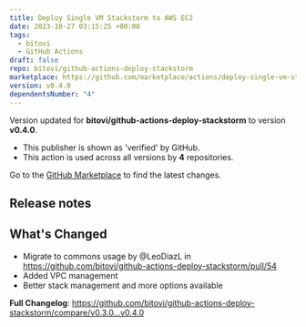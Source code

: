 ```yaml
---
title: Deploy Single VM Stackstorm to AWS EC2
date: 2023-10-27 03:15:25 +00:00
tags:
  - bitovi
  - GitHub Actions
draft: false
repo: bitovi/github-actions-deploy-stackstorm
marketplace: https://github.com/marketplace/actions/deploy-single-vm-stackstorm-to-aws-ec2
version: v0.4.0
dependentsNumber: "4"
---
```



Version updated for **bitovi/github-actions-deploy-stackstorm** to version **v0.4.0**.
- This publisher is shown as 'verified' by GitHub.
- This action is used across all versions by **4** repositories.

Go to the [GitHub Marketplace](https://github.com/marketplace/actions/deploy-single-vm-stackstorm-to-aws-ec2) to find the latest changes.

## Release notes

## What's Changed
* Migrate to commons usage by @LeoDiazL in https://github.com/bitovi/github-actions-deploy-stackstorm/pull/54
* Added VPC management
* Better stack management and more options available

**Full Changelog**: https://github.com/bitovi/github-actions-deploy-stackstorm/compare/v0.3.0...v0.4.0
